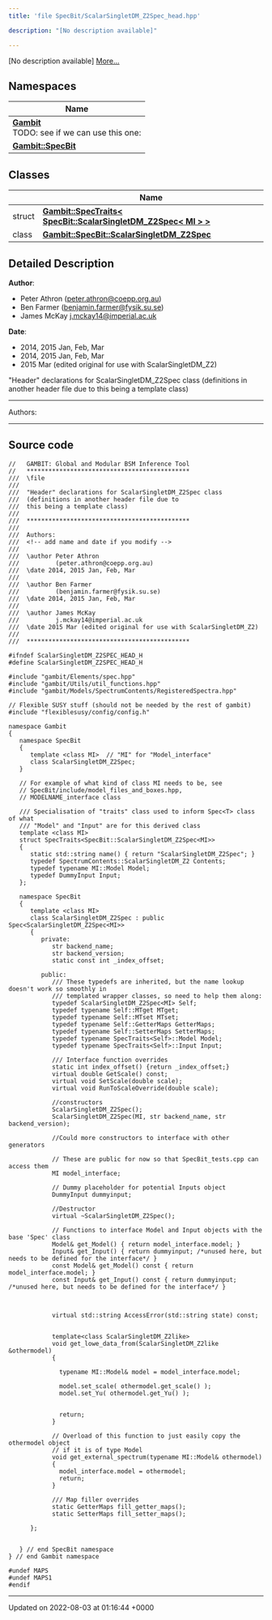 ```yaml
---
title: 'file SpecBit/ScalarSingletDM_Z2Spec_head.hpp'

description: "[No description available]"

---
```







[No description available] [More...](#detailed-description)

## Namespaces

| Name           |
| -------------- |
| **[Gambit](/documentation/code/main/namespaces/namespacegambit/)** <br>TODO: see if we can use this one:  |
| **[Gambit::SpecBit](/documentation/code/main/namespaces/namespacegambit_1_1specbit/)**  |

## Classes

|                | Name           |
| -------------- | -------------- |
| struct | **[Gambit::SpecTraits< SpecBit::ScalarSingletDM_Z2Spec< MI > >](/documentation/code/main/classes/structgambit_1_1spectraits_3_01specbit_1_1scalarsingletdm__z2spec_3_01mi_01_4_01_4/)**  |
| class | **[Gambit::SpecBit::ScalarSingletDM_Z2Spec](/documentation/code/main/classes/classgambit_1_1specbit_1_1scalarsingletdm__z2spec/)**  |

## Detailed Description


**Author**: 

  * Peter Athron ([peter.athron@coepp.org.au](mailto:peter.athron@coepp.org.au)) 
  * Ben Farmer ([benjamin.farmer@fysik.su.se](mailto:benjamin.farmer@fysik.su.se)) 
  * James McKay [j.mckay14@imperial.ac.uk](mailto:j.mckay14@imperial.ac.uk)


**Date**: 

  * 2014, 2015 Jan, Feb, Mar
  * 2014, 2015 Jan, Feb, Mar
  * 2015 Mar (edited original for use with ScalarSingletDM_Z2)


"Header" declarations for ScalarSingletDM_Z2Spec class (definitions in another header file due to this being a template class)



------------------

Authors:



------------------




## Source code

```
//   GAMBIT: Global and Modular BSM Inference Tool
//   *********************************************
///  \file
///
///  "Header" declarations for ScalarSingletDM_Z2Spec class
///  (definitions in another header file due to
///  this being a template class)
///
///  *********************************************
///
///  Authors:
///  <!-- add name and date if you modify -->
///
///  \author Peter Athron
///          (peter.athron@coepp.org.au)
///  \date 2014, 2015 Jan, Feb, Mar
///
///  \author Ben Farmer
///          (benjamin.farmer@fysik.su.se)
///  \date 2014, 2015 Jan, Feb, Mar
///
///  \author James McKay
///          j.mckay14@imperial.ac.uk
///  \date 2015 Mar (edited original for use with ScalarSingletDM_Z2)
///
///  *********************************************

#ifndef ScalarSingletDM_Z2SPEC_HEAD_H
#define ScalarSingletDM_Z2SPEC_HEAD_H

#include "gambit/Elements/spec.hpp"
#include "gambit/Utils/util_functions.hpp"
#include "gambit/Models/SpectrumContents/RegisteredSpectra.hpp"

// Flexible SUSY stuff (should not be needed by the rest of gambit)
#include "flexiblesusy/config/config.h"

namespace Gambit
{
   namespace SpecBit
   {
      template <class MI>  // "MI" for "Model_interface"
      class ScalarSingletDM_Z2Spec;
   }

   // For example of what kind of class MI needs to be, see
   // SpecBit/include/model_files_and_boxes.hpp,
   // MODELNAME_interface class

   /// Specialisation of "traits" class used to inform Spec<T> class of what
   /// "Model" and "Input" are for this derived class
   template <class MI>
   struct SpecTraits<SpecBit::ScalarSingletDM_Z2Spec<MI>>
   {
      static std::string name() { return "ScalarSingletDM_Z2Spec"; }
      typedef SpectrumContents::ScalarSingletDM_Z2 Contents;
      typedef typename MI::Model Model;
      typedef DummyInput Input;
   };

   namespace SpecBit
   {
      template <class MI>
      class ScalarSingletDM_Z2Spec : public Spec<ScalarSingletDM_Z2Spec<MI>>
      {
         private:
            str backend_name;
            str backend_version;
            static const int _index_offset;

         public:
            /// These typedefs are inherited, but the name lookup doesn't work so smoothly in
            /// templated wrapper classes, so need to help them along:
            typedef ScalarSingletDM_Z2Spec<MI> Self;
            typedef typename Self::MTget MTget;
            typedef typename Self::MTset MTset;
            typedef typename Self::GetterMaps GetterMaps;
            typedef typename Self::SetterMaps SetterMaps;
            typedef typename SpecTraits<Self>::Model Model;
            typedef typename SpecTraits<Self>::Input Input;

            /// Interface function overrides
            static int index_offset() {return _index_offset;}
            virtual double GetScale() const;
            virtual void SetScale(double scale);
            virtual void RunToScaleOverride(double scale);

            //constructors
            ScalarSingletDM_Z2Spec();
            ScalarSingletDM_Z2Spec(MI, str backend_name, str backend_version);

            //Could more constructors to interface with other generators

            // These are public for now so that SpecBit_tests.cpp can access them
            MI model_interface;

            // Dummy placeholder for potential Inputs object
            DummyInput dummyinput;

            //Destructor
            virtual ~ScalarSingletDM_Z2Spec();

            // Functions to interface Model and Input objects with the base 'Spec' class
            Model& get_Model() { return model_interface.model; }
            Input& get_Input() { return dummyinput; /*unused here, but needs to be defined for the interface*/ }
            const Model& get_Model() const { return model_interface.model; }
            const Input& get_Input() const { return dummyinput; /*unused here, but needs to be defined for the interface*/ }



            virtual std::string AccessError(std::string state) const;


            template<class ScalarSingletDM_Z2like>
            void get_lowe_data_from(ScalarSingletDM_Z2like &othermodel)
            {

              typename MI::Model& model = model_interface.model;

              model.set_scale( othermodel.get_scale() );
              model.set_Yu( othermodel.get_Yu() );


              return;
            }

            // Overload of this function to just easily copy the othermodel object
            // if it is of type Model
            void get_external_spectrum(typename MI::Model& othermodel)
            {
              model_interface.model = othermodel;
              return;
            }

            /// Map filler overrides
            static GetterMaps fill_getter_maps();
            static SetterMaps fill_setter_maps();

      };


   } // end SpecBit namespace
} // end Gambit namespace

#undef MAPS
#undef MAPS1
#endif
```


-------------------------------

Updated on 2022-08-03 at 01:16:44 +0000
